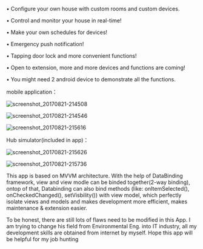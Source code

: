 
• Configure your own house with custom rooms and custom devices.

• Control and monitor your house in real-time!

• Make your own schedules for devices!

• Emergency push notification!

• Tapping door lock and more convenient functions!

• Open to extension, more and more devices and functions are coming!

• You might need 2 android device to demonstrate all the functions. 





mobile application：

![screenshot_20170821-214508](https://user-images.githubusercontent.com/22565548/29571276-c58f88cc-8726-11e7-95dc-ee03f90dd132.png)

![screenshot_20170821-214546](https://user-images.githubusercontent.com/22565548/29571284-c8c18a40-8726-11e7-9952-4027e94fcd08.png)

![screenshot_20170821-215616](https://user-images.githubusercontent.com/22565548/29571291-ceb097ac-8726-11e7-91ef-3d2e9983b7cb.png)





Hub simulator(included in app)：

![screenshot_20170821-215626](https://user-images.githubusercontent.com/22565548/29571295-d2dd9834-8726-11e7-819f-9f6d91eab0ea.png)

![screenshot_20170821-215736](https://user-images.githubusercontent.com/22565548/29571300-d7046eb0-8726-11e7-8dcd-4bd28ce6c2b5.png)



This app is based on MVVM architecture. With the help of DataBinding framework, view and view modle can be binded together(2-way binding), ontop of that, Databinding can also bind methods (like: onItemSelected(), onCheckedChanged(), setVisbility()) with view model, which perfectly isolate views and models and makes development more efficient, makes maintenance & extension easier. 


To be honest, there are still lots of flaws need to be modified in this App.  I am trying to change his field from Environmental Eng. into IT industry, all my development skills are obtained from internet by myself. Hope this app will be helpful for my job hunting
